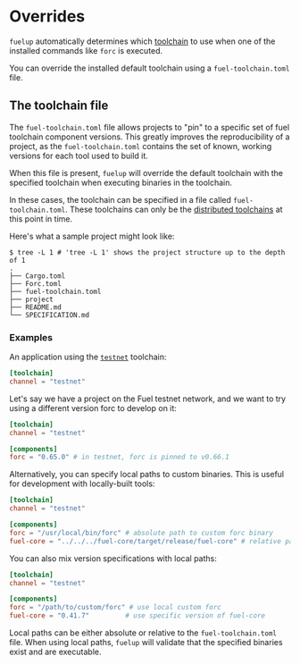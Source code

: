 # Overrides

<!-- This section should explain fuelup overrides -->
<!-- overrides:example:start -->
`fuelup` automatically determines which [toolchain] to use when one of the installed commands like
`forc` is executed.

You can override the installed default toolchain using a `fuel-toolchain.toml` file.
<!-- overrides:example:end -->

## The toolchain file

<!-- This section should explain the fuel-toolchain TOML file -->
<!-- toolchain:example:start -->
The `fuel-toolchain.toml` file allows projects to "pin" to a specific set of fuel toolchain component versions.
This greatly improves the reproducibility of a project, as the `fuel-toolchain.toml` contains the set of known,
working versions for each tool used to build it.

When this file is present, `fuelup` will override the default toolchain with the specified toolchain when executing binaries
in the toolchain.

In these cases, the toolchain can be specified in a file called `fuel-toolchain.toml`. These toolchains can only be
the [distributed toolchains] at this point in time.
<!-- toolchain:example:end -->

Here's what a sample project might look like:

```console
$ tree -L 1 # 'tree -L 1' shows the project structure up to the depth of 1
.
├── Cargo.toml
├── Forc.toml
├── fuel-toolchain.toml
├── project
├── README.md
└── SPECIFICATION.md
```

### Examples

An application using the [`testnet`] toolchain:

```toml
[toolchain]
channel = "testnet"
```

Let's say we have a project on the Fuel testnet network, and we want to try using a different version forc to develop on it:

```toml
[toolchain]
channel = "testnet"

[components]
forc = "0.65.0" # in testnet, forc is pinned to v0.66.1
```

Alternatively, you can specify local paths to custom binaries. This is useful for development with locally-built tools:

```toml
[toolchain]
channel = "testnet"

[components]
forc = "/usr/local/bin/forc" # absolute path to custom forc binary
fuel-core = "../../../fuel-core/target/release/fuel-core" # relative path from fuel-toolchain.toml location
```

You can also mix version specifications with local paths:

```toml
[toolchain]
channel = "testnet"

[components]
forc = "/path/to/custom/forc" # use local custom forc
fuel-core = "0.41.7"         # use specific version of fuel-core
```

Local paths can be either absolute or relative to the `fuel-toolchain.toml` file. When using local paths, `fuelup` will validate that the specified binaries exist and are executable.

[toolchain]: concepts/toolchains.md
[distributed toolchains]: concepts/toolchains.md#toolchains
[`testnet`]: concepts/channels.md#the-testnet-channel
